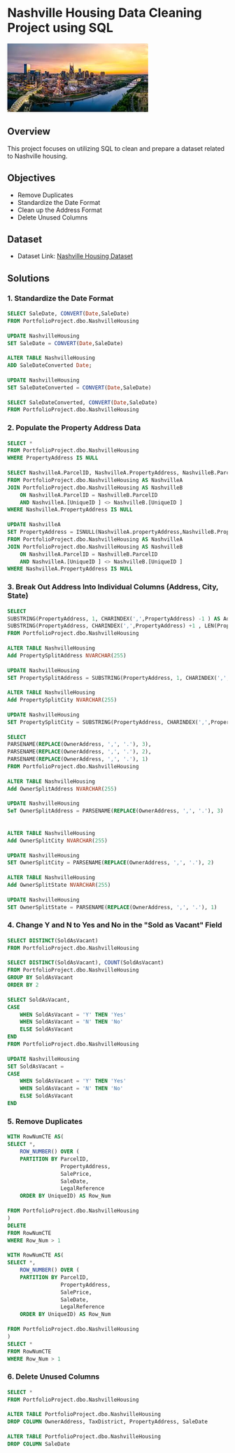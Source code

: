 # Nashville Housing Data Cleaning Project using SQL
![NashvilleLogo](https://github.com/NoahPiercy/NashvilleHousing_DataClean_Project/blob/main/NashvilleSunset.png)
## Overview
This project focuses on utilizing SQL to clean and prepare a dataset related to Nashville housing.
## Objectives
- Remove Duplicates
- Standardize the Date Format
- Clean up the Address Format
- Delete Unused Columns
## Dataset
- Dataset Link: [Nashville Housing Dataset](https://github.com/AlexTheAnalyst/PortfolioProjects/blob/main/Nashville%20Housing%20Data%20for%20Data%20Cleaning.xlsx)
## Solutions
### 1. Standardize the Date Format
``` SQL
SELECT SaleDate, CONVERT(Date,SaleDate)
FROM PortfolioProject.dbo.NashvilleHousing

UPDATE NashvilleHousing
SET SaleDate = CONVERT(Date,SaleDate)

ALTER TABLE NashvilleHousing
ADD SaleDateConverted Date;

UPDATE NashvilleHousing
SET SaleDateConverted = CONVERT(Date,SaleDate)

SELECT SaleDateConverted, CONVERT(Date,SaleDate)
FROM PortfolioProject.dbo.NashvilleHousing
```
### 2. Populate the Property Address Data
``` SQL
SELECT *
FROM PortfolioProject.dbo.NashvilleHousing
WHERE PropertyAddress IS NULL

SELECT NashvilleA.ParcelID, NashvilleA.PropertyAddress, NashvilleB.ParcelID, NashvilleB.PropertyAddress
FROM PortfolioProject.dbo.NashvilleHousing AS NashvilleA
JOIN PortfolioProject.dbo.NashvilleHousing AS NashvilleB
	ON NashvilleA.ParcelID = NashvilleB.ParcelID
	AND NashvilleA.[UniqueID ] <> NashvilleB.[UniqueID ]
WHERE NashvilleA.PropertyAddress IS NULL

UPDATE NashvilleA
SET PropertyAddress = ISNULL(NashvilleA.propertyAddress,NashvilleB.PropertyAddress)
FROM PortfolioProject.dbo.NashvilleHousing AS NashvilleA
JOIN PortfolioProject.dbo.NashvilleHousing AS NashvilleB
	ON NashvilleA.ParcelID = NashvilleB.ParcelID
	AND NashvilleA.[UniqueID ] <> NashvilleB.[UniqueID ]
WHERE NashvilleA.PropertyAddress IS NULL
```
### 3. Break Out Address Into Individual Columns (Address, City, State)
``` SQL
SELECT 
SUBSTRING(PropertyAddress, 1, CHARINDEX(',',PropertyAddress) -1 ) AS Address,
SUBSTRING(PropertyAddress, CHARINDEX(',',PropertyAddress) +1 , LEN(PropertyAddress)) AS Address
FROM PortfolioProject.dbo.NashvilleHousing

ALTER TABLE NashvilleHousing
Add PropertySplitAddress NVARCHAR(255)

UPDATE NashvilleHousing
SET PropertySplitAddress = SUBSTRING(PropertyAddress, 1, CHARINDEX(',',PropertyAddress) -1 )

ALTER TABLE NashvilleHousing
Add PropertySplitCity NVARCHAR(255)

UPDATE NashvilleHousing
SET PropertySplitCity = SUBSTRING(PropertyAddress, CHARINDEX(',',PropertyAddress) +1 , LEN(PropertyAddress))

SELECT 
PARSENAME(REPLACE(OwnerAddress, ',', '.'), 3),
PARSENAME(REPLACE(OwnerAddress, ',', '.'), 2),
PARSENAME(REPLACE(OwnerAddress, ',', '.'), 1)
FROM PortfolioProject.dbo.NashvilleHousing

ALTER TABLE NashvilleHousing
Add OwnerSplitAddress NVARCHAR(255)

UPDATE NashvilleHousing
SeT OwnerSplitAddress = PARSENAME(REPLACE(OwnerAddress, ',', '.'), 3)


ALTER TABLE NashvilleHousing
Add OwnerSplitCity NVARCHAR(255)

UPDATE NashvilleHousing
SET OwnerSplitCity = PARSENAME(REPLACE(OwnerAddress, ',', '.'), 2)

ALTER TABLE NashvilleHousing
Add OwnerSplitState NVARCHAR(255)

UPDATE NashvilleHousing
SET OwnerSplitState = PARSENAME(REPLACE(OwnerAddress, ',', '.'), 1)
```
### 4. Change Y and N to Yes and No in the "Sold as Vacant" Field
``` SQL
SELECT DISTINCT(SoldAsVacant)
FROM PortfolioProject.dbo.NashvilleHousing

SELECT DISTINCT(SoldAsVacant), COUNT(SoldAsVacant)
FROM PortfolioProject.dbo.NashvilleHousing
GROUP BY SoldAsVacant
ORDER BY 2

SELECT SoldAsVacant,
CASE
	WHEN SoldAsVacant = 'Y' THEN 'Yes'
	WHEN SoldAsVacant = 'N' THEN 'No'
	ELSE SoldAsVacant
END
FROM PortfolioProject.dbo.NashvilleHousing

UPDATE NashvilleHousing
SET SoldAsVacant = 
CASE
	WHEN SoldAsVacant = 'Y' THEN 'Yes'
	WHEN SoldAsVacant = 'N' THEN 'No'
	ELSE SoldAsVacant
END
```
### 5. Remove Duplicates
``` SQL
WITH RowNumCTE AS(
SELECT *, 
	ROW_NUMBER() OVER (
	PARTITION BY ParcelID,
				 PropertyAddress,
				 SalePrice,
				 SaleDate,
				 LegalReference
	ORDER BY UniqueID) AS Row_Num

FROM PortfolioProject.dbo.NashvilleHousing
)
DELETE
FROM RowNumCTE
WHERE Row_Num > 1

WITH RowNumCTE AS(
SELECT *, 
	ROW_NUMBER() OVER (
	PARTITION BY ParcelID,
				 PropertyAddress,
				 SalePrice,
				 SaleDate,
				 LegalReference
	ORDER BY UniqueID) AS Row_Num

FROM PortfolioProject.dbo.NashvilleHousing
)
SELECT *
FROM RowNumCTE
WHERE Row_Num > 1
```
### 6. Delete Unused Columns
``` SQL
SELECT *
FROM PortfolioProject.dbo.NashvilleHousing

ALTER TABLE PortfolioProject.dbo.NashvilleHousing
DROP COLUMN OwnerAddress, TaxDistrict, PropertyAddress, SaleDate

ALTER TABLE PortfolioProject.dbo.NashvilleHousing
DROP COLUMN SaleDate
```



